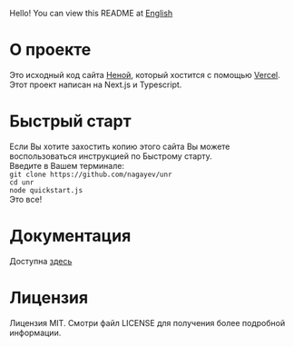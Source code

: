 Hello! You can view this README at [English](https://github.com/nagayev/unr/blob/master/README.MD)

# О проекте

Это исходный код сайта [Неной](https://nenoy.ru), который хостится с помощью [Vercel](https://zeit.co).  
Этот проект написан на Next.js и Typescript.

# Быстрый старт

Если Вы хотите захостить копию этого сайта Вы можете воспользоваться инструкцией по Быстрому старту.  
Введите в Вашем терминале:  
`git clone https://github.com/nagayev/unr`  
`cd unr`  
`node quickstart.js`  
Это все!

# Документация

Доступна [здесь](https://github.com/nagayev/unr/blob/master/DOCS.MD)

# Лицензия

Лицензия MIT. Смотри файл LICENSE для получения более подробной информации.
